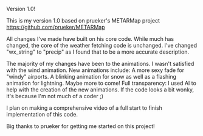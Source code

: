 Version 1.0!

This is my version 1.0 based on prueker's METARMap project https://github.com/prueker/METARMap

All changes I've made have built on his core code. While much has changed, the core of the weather fetching code is unchanged.
I've changed "wx_string" to "precip" as I found that to be a more accurate description.

The majority of my changes have been to the animations. I wasn't satisfied with the wind animation.
New animations include: A more sexy fade for "windy" airports. A blinking animation for snow as well as a flashing animation for lightning. Maybe more to come!
Full transparency: I used AI to help with the creation of the new animations. If the code looks a bit wonky, it's because I'm not much of a coder ;)

I plan on making a comprehensive video of a full start to finish implementation of this code. 

Big thanks to prueker for getting me started on this project! 
